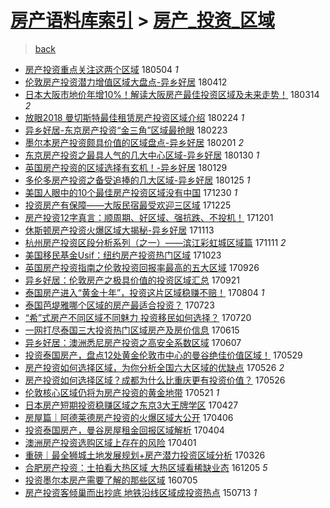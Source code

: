 [房产语料库索引](../../README.md)  > [房产_投资_区域](房产_投资_区域.md)
====
> [back](../README.md)

- [房产投资重点关注这两个区域](http://jkwz.applinzi.com/ittc/7099199111456883729.html#%E6%88%BF%E4%BA%A7%E6%8A%95%E8%B5%84%E9%87%8D%E7%82%B9%E5%85%B3%E6%B3%A8%E8%BF%99%E4%B8%A4%E4%B8%AA%E5%8C%BA%E5%9F%9F) 180504 *1* 
- [伦敦房产投资潜力增值区域大盘点-异乡好居](http://jkwz.applinzi.com/ittc/7091117180789982225.html#%E4%BC%A6%E6%95%A6%E6%88%BF%E4%BA%A7%E6%8A%95%E8%B5%84%E6%BD%9C%E5%8A%9B%E5%A2%9E%E5%80%BC%E5%8C%BA%E5%9F%9F%E5%A4%A7%E7%9B%98%E7%82%B9-%E5%BC%82%E4%B9%A1%E5%A5%BD%E5%B1%85) 180412  
- [日本大阪市地价年增10%！解读大阪房产最佳投资区域及未来走势！](http://jkwz.applinzi.com/ittc/7080261102078526475.html#%E6%97%A5%E6%9C%AC%E5%A4%A7%E9%98%AA%E5%B8%82%E5%9C%B0%E4%BB%B7%E5%B9%B4%E5%A2%9E10%25%EF%BC%81%E8%A7%A3%E8%AF%BB%E5%A4%A7%E9%98%AA%E6%88%BF%E4%BA%A7%E6%9C%80%E4%BD%B3%E6%8A%95%E8%B5%84%E5%8C%BA%E5%9F%9F%E5%8F%8A%E6%9C%AA%E6%9D%A5%E8%B5%B0%E5%8A%BF%EF%BC%81) 180314 *2* 
- [放眼2018 曼切斯特最佳租赁房产投资区域介绍](http://jkwz.applinzi.com/ittc/7073621121851458570.html#%E6%94%BE%E7%9C%BC2018+%E6%9B%BC%E5%88%87%E6%96%AF%E7%89%B9%E6%9C%80%E4%BD%B3%E7%A7%9F%E8%B5%81%E6%88%BF%E4%BA%A7%E6%8A%95%E8%B5%84%E5%8C%BA%E5%9F%9F%E4%BB%8B%E7%BB%8D) 180224 *1* 
- [异乡好居-东京房产投资“金三角”区域最抢眼](http://jkwz.applinzi.com/ittc/7073275310760264720.html#%E5%BC%82%E4%B9%A1%E5%A5%BD%E5%B1%85-%E4%B8%9C%E4%BA%AC%E6%88%BF%E4%BA%A7%E6%8A%95%E8%B5%84%E2%80%9C%E9%87%91%E4%B8%89%E8%A7%92%E2%80%9D%E5%8C%BA%E5%9F%9F%E6%9C%80%E6%8A%A2%E7%9C%BC) 180223  
- [墨尔本房产投资颇具价值的区域盘点-异乡好居](http://jkwz.applinzi.com/ittc/7065123488870695952.html#%E5%A2%A8%E5%B0%94%E6%9C%AC%E6%88%BF%E4%BA%A7%E6%8A%95%E8%B5%84%E9%A2%87%E5%85%B7%E4%BB%B7%E5%80%BC%E7%9A%84%E5%8C%BA%E5%9F%9F%E7%9B%98%E7%82%B9-%E5%BC%82%E4%B9%A1%E5%A5%BD%E5%B1%85) 180201 *2* 
- [东京房产投资之最具人气的几大中心区域-异乡好居](http://jkwz.applinzi.com/ittc/7064387264887391248.html#%E4%B8%9C%E4%BA%AC%E6%88%BF%E4%BA%A7%E6%8A%95%E8%B5%84%E4%B9%8B%E6%9C%80%E5%85%B7%E4%BA%BA%E6%B0%94%E7%9A%84%E5%87%A0%E5%A4%A7%E4%B8%AD%E5%BF%83%E5%8C%BA%E5%9F%9F-%E5%BC%82%E4%B9%A1%E5%A5%BD%E5%B1%85) 180130 *1* 
- [英国房产投资的区域选择有玄机！-异乡好居](http://jkwz.applinzi.com/ittc/7064002857261335559.html#%E8%8B%B1%E5%9B%BD%E6%88%BF%E4%BA%A7%E6%8A%95%E8%B5%84%E7%9A%84%E5%8C%BA%E5%9F%9F%E9%80%89%E6%8B%A9%E6%9C%89%E7%8E%84%E6%9C%BA%EF%BC%81-%E5%BC%82%E4%B9%A1%E5%A5%BD%E5%B1%85) 180129  
- [多伦多房产投资之备受追捧的几大区域-异乡好居](http://jkwz.applinzi.com/ittc/7062512827858682896.html#%E5%A4%9A%E4%BC%A6%E5%A4%9A%E6%88%BF%E4%BA%A7%E6%8A%95%E8%B5%84%E4%B9%8B%E5%A4%87%E5%8F%97%E8%BF%BD%E6%8D%A7%E7%9A%84%E5%87%A0%E5%A4%A7%E5%8C%BA%E5%9F%9F-%E5%BC%82%E4%B9%A1%E5%A5%BD%E5%B1%85) 180125 *1* 
- [美国人眼中的10个最佳房产投资区域没有中国](http://jkwz.applinzi.com/ittc/7052662434983052305.html#%E7%BE%8E%E5%9B%BD%E4%BA%BA%E7%9C%BC%E4%B8%AD%E7%9A%8410%E4%B8%AA%E6%9C%80%E4%BD%B3%E6%88%BF%E4%BA%A7%E6%8A%95%E8%B5%84%E5%8C%BA%E5%9F%9F%E6%B2%A1%E6%9C%89%E4%B8%AD%E5%9B%BD) 171230 *1* 
- [投资房产有保障——大阪民宿最受欢迎三区域](http://jkwz.applinzi.com/ittc/7051058482944410640.html#%E6%8A%95%E8%B5%84%E6%88%BF%E4%BA%A7%E6%9C%89%E4%BF%9D%E9%9A%9C%E2%80%94%E2%80%94%E5%A4%A7%E9%98%AA%E6%B0%91%E5%AE%BF%E6%9C%80%E5%8F%97%E6%AC%A2%E8%BF%8E%E4%B8%89%E5%8C%BA%E5%9F%9F) 171225  
- [房产投资12字真言：顺周期、好区域、强抗跌、不投机！](http://jkwz.applinzi.com/ittc/7042128227953280016.html#%E6%88%BF%E4%BA%A7%E6%8A%95%E8%B5%8412%E5%AD%97%E7%9C%9F%E8%A8%80%EF%BC%9A%E9%A1%BA%E5%91%A8%E6%9C%9F%E3%80%81%E5%A5%BD%E5%8C%BA%E5%9F%9F%E3%80%81%E5%BC%BA%E6%8A%97%E8%B7%8C%E3%80%81%E4%B8%8D%E6%8A%95%E6%9C%BA%EF%BC%81) 171201  
- [休斯顿房产投资火爆区域大揭秘-异乡好居](http://jkwz.applinzi.com/ittc/7035394207307547664.html#%E4%BC%91%E6%96%AF%E9%A1%BF%E6%88%BF%E4%BA%A7%E6%8A%95%E8%B5%84%E7%81%AB%E7%88%86%E5%8C%BA%E5%9F%9F%E5%A4%A7%E6%8F%AD%E7%A7%98-%E5%BC%82%E4%B9%A1%E5%A5%BD%E5%B1%85) 171113  
- [杭州房产投资区段分析系列（之一）——滨江彩虹城区域篇](http://jkwz.applinzi.com/ittc/7034701759975523345.html#%E6%9D%AD%E5%B7%9E%E6%88%BF%E4%BA%A7%E6%8A%95%E8%B5%84%E5%8C%BA%E6%AE%B5%E5%88%86%E6%9E%90%E7%B3%BB%E5%88%97%EF%BC%88%E4%B9%8B%E4%B8%80%EF%BC%89%E2%80%94%E2%80%94%E6%BB%A8%E6%B1%9F%E5%BD%A9%E8%99%B9%E5%9F%8E%E5%8C%BA%E5%9F%9F%E7%AF%87) 171111 *2* 
- [美国移民基金Usif：纽约房产投资热门区域](http://jkwz.applinzi.com/ittc/7027634935849026576.html#%E7%BE%8E%E5%9B%BD%E7%A7%BB%E6%B0%91%E5%9F%BA%E9%87%91Usif%EF%BC%9A%E7%BA%BD%E7%BA%A6%E6%88%BF%E4%BA%A7%E6%8A%95%E8%B5%84%E7%83%AD%E9%97%A8%E5%8C%BA%E5%9F%9F) 171023  
- [英国房产投资指南之伦敦投资回报率最高的五大区域](http://jkwz.applinzi.com/ittc/7017571880209482768.html#%E8%8B%B1%E5%9B%BD%E6%88%BF%E4%BA%A7%E6%8A%95%E8%B5%84%E6%8C%87%E5%8D%97%E4%B9%8B%E4%BC%A6%E6%95%A6%E6%8A%95%E8%B5%84%E5%9B%9E%E6%8A%A5%E7%8E%87%E6%9C%80%E9%AB%98%E7%9A%84%E4%BA%94%E5%A4%A7%E5%8C%BA%E5%9F%9F) 170926  
- [异乡好居：伦敦房产之极具价值的投资区域汇总](http://jkwz.applinzi.com/ittc/7015813344630670353.html#%E5%BC%82%E4%B9%A1%E5%A5%BD%E5%B1%85%EF%BC%9A%E4%BC%A6%E6%95%A6%E6%88%BF%E4%BA%A7%E4%B9%8B%E6%9E%81%E5%85%B7%E4%BB%B7%E5%80%BC%E7%9A%84%E6%8A%95%E8%B5%84%E5%8C%BA%E5%9F%9F%E6%B1%87%E6%80%BB) 170921  
- [泰国房产进入“黄金十年”，投资这片区域稳赚不赔！](http://jkwz.applinzi.com/ittc/6997911171896968209.html#%E6%B3%B0%E5%9B%BD%E6%88%BF%E4%BA%A7%E8%BF%9B%E5%85%A5%E2%80%9C%E9%BB%84%E9%87%91%E5%8D%81%E5%B9%B4%E2%80%9D%EF%BC%8C%E6%8A%95%E8%B5%84%E8%BF%99%E7%89%87%E5%8C%BA%E5%9F%9F%E7%A8%B3%E8%B5%9A%E4%B8%8D%E8%B5%94%EF%BC%81) 170804 *1* 
- [泰国芭堤雅哪个区域的房产最适合投资？](http://jkwz.applinzi.com/ittc/6993547628770755600.html#%E6%B3%B0%E5%9B%BD%E8%8A%AD%E5%A0%A4%E9%9B%85%E5%93%AA%E4%B8%AA%E5%8C%BA%E5%9F%9F%E7%9A%84%E6%88%BF%E4%BA%A7%E6%9C%80%E9%80%82%E5%90%88%E6%8A%95%E8%B5%84%EF%BC%9F) 170723  
- [“希”式房产不同区域不同魅力 投资移民如何选择？](http://jkwz.applinzi.com/ittc/6992324589278200848.html#%E2%80%9C%E5%B8%8C%E2%80%9D%E5%BC%8F%E6%88%BF%E4%BA%A7%E4%B8%8D%E5%90%8C%E5%8C%BA%E5%9F%9F%E4%B8%8D%E5%90%8C%E9%AD%85%E5%8A%9B+%E6%8A%95%E8%B5%84%E7%A7%BB%E6%B0%91%E5%A6%82%E4%BD%95%E9%80%89%E6%8B%A9%EF%BC%9F) 170720  
- [一网打尽泰国三大投资热门区域房产及房价信息](http://jkwz.applinzi.com/ittc/6979394158669071365.html#%E4%B8%80%E7%BD%91%E6%89%93%E5%B0%BD%E6%B3%B0%E5%9B%BD%E4%B8%89%E5%A4%A7%E6%8A%95%E8%B5%84%E7%83%AD%E9%97%A8%E5%8C%BA%E5%9F%9F%E6%88%BF%E4%BA%A7%E5%8F%8A%E6%88%BF%E4%BB%B7%E4%BF%A1%E6%81%AF) 170615  
- [异乡好居：澳洲悉尼房产投资之高安全系数区域](http://jkwz.applinzi.com/ittc/6976480630794617860.html#%E5%BC%82%E4%B9%A1%E5%A5%BD%E5%B1%85%EF%BC%9A%E6%BE%B3%E6%B4%B2%E6%82%89%E5%B0%BC%E6%88%BF%E4%BA%A7%E6%8A%95%E8%B5%84%E4%B9%8B%E9%AB%98%E5%AE%89%E5%85%A8%E7%B3%BB%E6%95%B0%E5%8C%BA%E5%9F%9F) 170607  
- [投资泰国房产，盘点12处黄金伦敦市中心的曼谷绝佳价值区域！](http://jkwz.applinzi.com/ittc/6973152892222440453.html#%E6%8A%95%E8%B5%84%E6%B3%B0%E5%9B%BD%E6%88%BF%E4%BA%A7%EF%BC%8C%E7%9B%98%E7%82%B912%E5%A4%84%E9%BB%84%E9%87%91%E4%BC%A6%E6%95%A6%E5%B8%82%E4%B8%AD%E5%BF%83%E7%9A%84%E6%9B%BC%E8%B0%B7%E7%BB%9D%E4%BD%B3%E4%BB%B7%E5%80%BC%E5%8C%BA%E5%9F%9F%EF%BC%81) 170529  
- [房产投资如何选择区域，为你分析全国六大区域的优缺点](http://jkwz.applinzi.com/ittc/6972109445839455237.html#%E6%88%BF%E4%BA%A7%E6%8A%95%E8%B5%84%E5%A6%82%E4%BD%95%E9%80%89%E6%8B%A9%E5%8C%BA%E5%9F%9F%EF%BC%8C%E4%B8%BA%E4%BD%A0%E5%88%86%E6%9E%90%E5%85%A8%E5%9B%BD%E5%85%AD%E5%A4%A7%E5%8C%BA%E5%9F%9F%E7%9A%84%E4%BC%98%E7%BC%BA%E7%82%B9) 170526 *2* 
- [房产投资如何选择区域？成都为什么比重庆更有投资价值？](http://jkwz.applinzi.com/ittc/6972109445713626116.html#%E6%88%BF%E4%BA%A7%E6%8A%95%E8%B5%84%E5%A6%82%E4%BD%95%E9%80%89%E6%8B%A9%E5%8C%BA%E5%9F%9F%EF%BC%9F%E6%88%90%E9%83%BD%E4%B8%BA%E4%BB%80%E4%B9%88%E6%AF%94%E9%87%8D%E5%BA%86%E6%9B%B4%E6%9C%89%E6%8A%95%E8%B5%84%E4%BB%B7%E5%80%BC%EF%BC%9F) 170526  
- [伦敦核心区域仍将为房产投资的黄金地带](http://jkwz.applinzi.com/ittc/6970063852992463876.html#%E4%BC%A6%E6%95%A6%E6%A0%B8%E5%BF%83%E5%8C%BA%E5%9F%9F%E4%BB%8D%E5%B0%86%E4%B8%BA%E6%88%BF%E4%BA%A7%E6%8A%95%E8%B5%84%E7%9A%84%E9%BB%84%E9%87%91%E5%9C%B0%E5%B8%A6) 170521 *1* 
- [日本房产短期投资稳赚区域之东京3大王牌学区](http://jkwz.applinzi.com/ittc/6961202949459018756.html#%E6%97%A5%E6%9C%AC%E6%88%BF%E4%BA%A7%E7%9F%AD%E6%9C%9F%E6%8A%95%E8%B5%84%E7%A8%B3%E8%B5%9A%E5%8C%BA%E5%9F%9F%E4%B9%8B%E4%B8%9C%E4%BA%AC3%E5%A4%A7%E7%8E%8B%E7%89%8C%E5%AD%A6%E5%8C%BA) 170427  
- [房屋篇｜阿德莱德房产投资的火爆区域大公开](http://jkwz.applinzi.com/ittc/6953514251858740229.html#%E6%88%BF%E5%B1%8B%E7%AF%87%EF%BD%9C%E9%98%BF%E5%BE%B7%E8%8E%B1%E5%BE%B7%E6%88%BF%E4%BA%A7%E6%8A%95%E8%B5%84%E7%9A%84%E7%81%AB%E7%88%86%E5%8C%BA%E5%9F%9F%E5%A4%A7%E5%85%AC%E5%BC%80) 170406  
- [投资泰国房产，曼谷房屋租金回报区域解析](http://jkwz.applinzi.com/ittc/6952627802611385349.html#%E6%8A%95%E8%B5%84%E6%B3%B0%E5%9B%BD%E6%88%BF%E4%BA%A7%EF%BC%8C%E6%9B%BC%E8%B0%B7%E6%88%BF%E5%B1%8B%E7%A7%9F%E9%87%91%E5%9B%9E%E6%8A%A5%E5%8C%BA%E5%9F%9F%E8%A7%A3%E6%9E%90) 170404  
- [澳洲房产投资选购区域上存在的风险](http://jkwz.applinzi.com/ittc/6951589206865478661.html#%E6%BE%B3%E6%B4%B2%E6%88%BF%E4%BA%A7%E6%8A%95%E8%B5%84%E9%80%89%E8%B4%AD%E5%8C%BA%E5%9F%9F%E4%B8%8A%E5%AD%98%E5%9C%A8%E7%9A%84%E9%A3%8E%E9%99%A9) 170401  
- [重磅｜最全狮城土地发展规划+房产潜力投资区域分析](http://jkwz.applinzi.com/ittc/6949453472788382724.html#%E9%87%8D%E7%A3%85%EF%BD%9C%E6%9C%80%E5%85%A8%E7%8B%AE%E5%9F%8E%E5%9C%9F%E5%9C%B0%E5%8F%91%E5%B1%95%E8%A7%84%E5%88%92%2B%E6%88%BF%E4%BA%A7%E6%BD%9C%E5%8A%9B%E6%8A%95%E8%B5%84%E5%8C%BA%E5%9F%9F%E5%88%86%E6%9E%90) 170326  
- [合肥房产投资：土拍看大热区域 大热区域看稀缺业态](http://jkwz.applinzi.com/ittc/6908183354070795268.html#%E5%90%88%E8%82%A5%E6%88%BF%E4%BA%A7%E6%8A%95%E8%B5%84%EF%BC%9A%E5%9C%9F%E6%8B%8D%E7%9C%8B%E5%A4%A7%E7%83%AD%E5%8C%BA%E5%9F%9F+%E5%A4%A7%E7%83%AD%E5%8C%BA%E5%9F%9F%E7%9C%8B%E7%A8%80%E7%BC%BA%E4%B8%9A%E6%80%81) 161205 *5* 
- [投资墨尔本房产需要了解的那些区域](http://jkwz.applinzi.com/ittc/6851363058076877828.html#%E6%8A%95%E8%B5%84%E5%A2%A8%E5%B0%94%E6%9C%AC%E6%88%BF%E4%BA%A7%E9%9C%80%E8%A6%81%E4%BA%86%E8%A7%A3%E7%9A%84%E9%82%A3%E4%BA%9B%E5%8C%BA%E5%9F%9F) 160705  
- [房产投资客倾巢而出抄底 地铁沿线区域成投资热点](http://jkwz.applinzi.com/ittc/547650614925782272.html#%E6%88%BF%E4%BA%A7%E6%8A%95%E8%B5%84%E5%AE%A2%E5%80%BE%E5%B7%A2%E8%80%8C%E5%87%BA%E6%8A%84%E5%BA%95+%E5%9C%B0%E9%93%81%E6%B2%BF%E7%BA%BF%E5%8C%BA%E5%9F%9F%E6%88%90%E6%8A%95%E8%B5%84%E7%83%AD%E7%82%B9) 150713 *1* 
